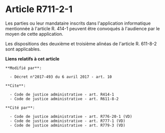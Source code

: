 # Article R711-2-1

Les parties ou leur mandataire inscrits dans l'application informatique mentionnée à l'article R. 414-1 peuvent être
convoqués à l'audience par le moyen de cette application.

Les dispositions des deuxième et troisième alinéas de l'article R. 611-8-2 sont applicables.

**Liens relatifs à cet article**

	**Modifié par**:

	  - Décret n°2017-493 du 6 avril 2017 - art. 10

	**Cite**:

	  - Code de justice administrative - art. R414-1
	  - Code de justice administrative - art. R611-8-2

	**Cité par**:

	  - Code de justice administrative - art. R776-20-1 (VD)
	  - Code de justice administrative - art. R777-1 (VD)
	  - Code de justice administrative - art. R779-3 (VD)
